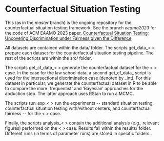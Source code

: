 # Counterfactual Situation Testing

This (as in the *master* branch) is the ongoing repository for the counterfactual situation testing framework. See the branch *eeamo2023* for the code of ACM EAAMO 2023 paper, [Counterfactual Situation Testing: Uncovering Discrimination under Fairness given the Difference](https://dl.acm.org/doi/10.1145/3617694.3623222).

All datasets are contained within the data/ folder. The scripts get_data_< > prepare each dataset for the counterfactual situation testing pipeline. The rest of the scripts are within the src/ folder. 

The scripts get_cf_data_< > generate the counterfactual dataset for the < > case. In the case for the law school data, a second get_cf_data_ script is used for the intersectional discrimination case (denoted by _int). For this dataset in particular, we generate the counterfactual dataset in R to be able to compare the more 'frequentist' and 'Bayesian' approaches for the abduction step. The latter approach uses RStan to run a MCMC.

The scripts run_exp_< > run the experiments -- standard situation testing, counterfactual situation testing with/without centers, and counterfactual fairness -- for the < > case. 

Finally, the scripts analysis_< > contain the additional analysis (e.g., relevant figures) performed on the < > case. Results fall within the results/ folder. Different runs (in terms of parameter runs) are stored in specific folders. 
